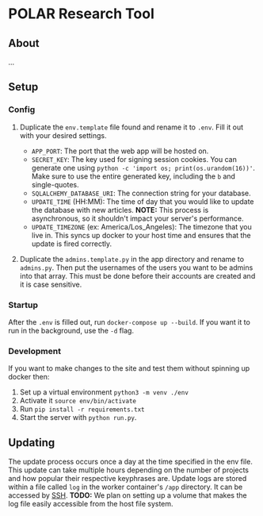 # POLAR Research Tool

## About

...

## Setup

### Config

1. Duplicate the `env.template` file found and rename it to `.env`. Fill it out with your desired settings.

   - `APP_PORT`: The port that the web app will be hosted on.
   - `SECRET_KEY`: The key used for signing session cookies. You can generate one using `python -c 'import os; print(os.urandom(16))'`. Make sure to use the entire generated key, including the `b` and single-quotes.
   - `SQLALCHEMY_DATABASE_URI`: The connection string for your database.
   - `UPDATE_TIME` (HH:MM): The time of day that you would like to update the database with new articles. **NOTE:** This process is asynchronous, so it shouldn't impact your server's performance.
   - `UPDATE_TIMEZONE` (ex: America/Los_Angeles): The timezone that you live in. This syncs up docker to your host time and ensures that the update is fired correctly.

2. Duplicate the `admins.template.py` in the app directory and rename to `admins.py`. Then put the usernames of the users you want to be admins into that array. This must be done before their accounts are created and it is case sensitive.

### Startup

After the `.env` is filled out, run `docker-compose up --build`. If you want it to run in the background, use the `-d` flag.

### Development

If you want to make changes to the site and test them without spinning up docker then:

1. Set up a virtual environment `python3 -m venv ./env`
2. Activate it `source env/bin/activate`
3. Run `pip install -r requirements.txt`
4. Start the server with `python run.py`.

## Updating

The update process occurs once a day at the time specified in the env file. This update can take multiple hours depending on the number of projects and how popular their respective keyphrases are. Update logs are stored within a file called `log` in the worker container's `/app` directory. It can be accessed by [SSH](https://phase2.github.io/devtools/common-tasks/ssh-into-a-container/). **TODO:** We plan on setting up a volume that makes the log file easily accessible from the host file system.
